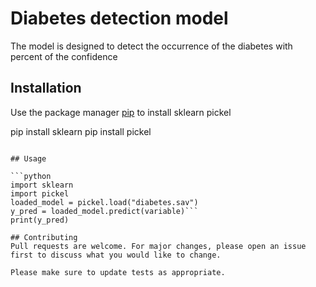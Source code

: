 # Diabetes detection model

The model is designed to detect the occurrence of the diabetes with percent of the confidence

## Installation

Use the package manager [pip](https://pip.pypa.io/en/stable/) to install 
sklearn
pickel

pip install sklearn
pip install pickel
```

## Usage

```python
import sklearn
import pickel
loaded_model = pickel.load("diabetes.sav")
y_pred = loaded_model.predict(variable)```
print(y_pred)

## Contributing
Pull requests are welcome. For major changes, please open an issue first to discuss what you would like to change.

Please make sure to update tests as appropriate.


